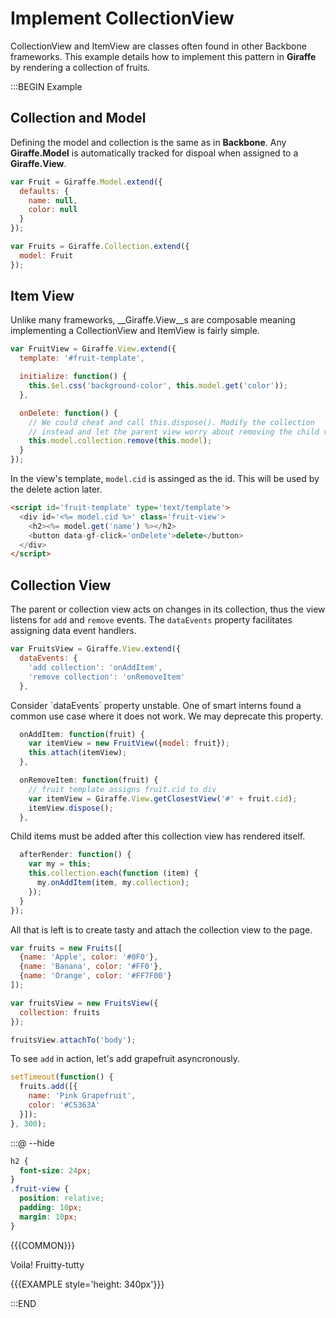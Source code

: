 # Implement CollectionView

CollectionView and ItemView are classes often found in other Backbone
frameworks. This example details how to implement this pattern in __Giraffe__
by rendering a collection of fruits.

:::BEGIN Example

## Collection and Model

Defining the model and collection is the same as in __Backbone__.
Any __Giraffe.Model__ is automatically tracked for dispoal when assigned to
a __Giraffe.View__.

```js
var Fruit = Giraffe.Model.extend({
  defaults: {
    name: null,
    color: null
  }
});

var Fruits = Giraffe.Collection.extend({
  model: Fruit
});
```

## Item View

Unlike many frameworks, __Giraffe.View__s are composable meaning implementing
a CollectionView and ItemView is fairly simple.

```js
var FruitView = Giraffe.View.extend({
  template: '#fruit-template',

  initialize: function() {
    this.$el.css('background-color', this.model.get('color'));
  },

  onDelete: function() {
    // We could cheat and call this.dispose(). Modify the collection
    // instead and let the parent view worry about removing the child view.
    this.model.collection.remove(this.model);
  }
});
```

In the view's template, `model.cid` is assinged as the id. This will be used
by the delete action later.

```html
<script id='fruit-template' type='text/template'>
  <div id='<%= model.cid %>' class='fruit-view'>
    <h2><%= model.get('name') %></h2>
    <button data-gf-click='onDelete'>delete</button>
  </div>
</script>
```

## Collection View

The parent or collection view acts on changes in its collection, thus the
view listens for `add` and `remove` events. The `dataEvents` property facilitates
assigning data event handlers.

```js
var FruitsView = Giraffe.View.extend({
  dataEvents: {
    'add collection': 'onAddItem',
    'remove collection': 'onRemoveItem'
  },
```

<div class='note'>
Consider `dataEvents` property unstable. One of smart interns found a common
use case where it does not work. We may deprecate this property.
</div>

```js
  onAddItem: function(fruit) {
    var itemView = new FruitView({model: fruit});
    this.attach(itemView);
  },

  onRemoveItem: function(fruit) {
    // fruit template assigns fruit.cid to div
    var itemView = Giraffe.View.getClosestView('#' + fruit.cid);
    itemView.dispose();
  },
```

Child items must be added after this collection view has rendered itself.

```js
  afterRender: function() {
    var my = this;
    this.collection.each(function (item) {
      my.onAddItem(item, my.collection);
    });
  }
});
```

All that is left is to create tasty and attach the collection view to the page.

```js
var fruits = new Fruits([
  {name: 'Apple', color: '#0F0'},
  {name: 'Banana', color: '#FF0'},
  {name: 'Orange', color: '#FF7F00'}
]);

var fruitsView = new FruitsView({
  collection: fruits
});

fruitsView.attachTo('body');
```

To see `add` in action, let's add grapefruit asyncronously.

```js
setTimeout(function() {
  fruits.add([{
    name: 'Pink Grapefruit',
    color: '#C5363A'
  }]);
}, 300);

```
:::@ --hide

```css
h2 {
  font-size: 24px;
}
.fruit-view {
  position: relative;
  padding: 10px;
  margin: 10px;
}
```

{{{COMMON}}}

Voila! Fruitty-tutty

{{{EXAMPLE style='height: 340px'}}}

:::END
